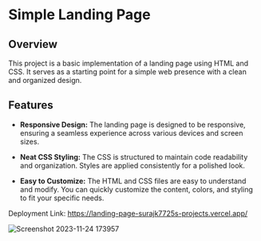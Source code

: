 # Simple Landing Page

## Overview

This project is a basic implementation of a landing page using HTML and CSS. It serves as a starting point for a simple web presence with a clean and organized design.

## Features

- **Responsive Design:** The landing page is designed to be responsive, ensuring a seamless experience across various devices and screen sizes.

- **Neat CSS Styling:** The CSS is structured to maintain code readability and organization. Styles are applied consistently for a polished look.

- **Easy to Customize:** The HTML and CSS files are easy to understand and modify. You can quickly customize the content, colors, and styling to fit your specific needs.


Deployment Link: https://landing-page-surajk7725s-projects.vercel.app/

![Screenshot 2023-11-24 173957](https://github.com/Surajk7725/Landing_Page/assets/114910241/26731d40-1f1e-4d65-9ff0-865d11581c93)




